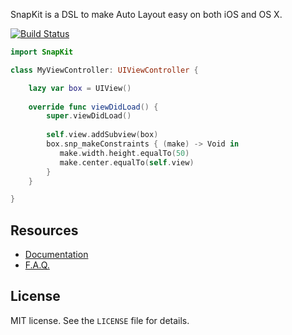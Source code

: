 <img src="http://snapkit.io/images/banner.png" alt="" />

SnapKit is a DSL to make Auto Layout easy on both iOS and OS X.

[![Build Status](https://travis-ci.org/SnapKit/SnapKit.svg)](https://travis-ci.org/SnapKit/SnapKit)

```swift
import SnapKit

class MyViewController: UIViewController {

    lazy var box = UIView()
    
    override func viewDidLoad() {
        super.viewDidLoad()
        
        self.view.addSubview(box)
        box.snp_makeConstraints { (make) -> Void in
           make.width.height.equalTo(50)
           make.center.equalTo(self.view)
        }
    }

}
```

## Resources

* [Documentation](http://snapkit.io/docs/)
* [F.A.Q.](http://snapkit.io/faq/)

## License

MIT license. See the `LICENSE` file for details.
